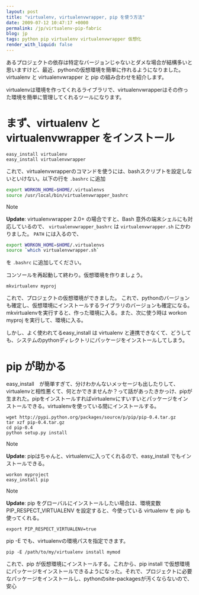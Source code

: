 ```yaml
---
layout: post
title: "virtualenv, virtualenvwrapper, pip を使う方法"
date: 2009-07-12 10:47:17 +0000
permalink: /jp/virtualenv-pip-fabric
blog: jp
tags: python pip virtualenv virtualenvwrapper 仮想化
render_with_liquid: false
---
```


<!-- textlint-disable rousseau -->

あるプロジェクトの依存は特定なバージョンじゃないとダメな場合が結構多いと思いますけど、最近、pythonの仮想環境を簡単に作れるようになりました。virtualenv
と virtualenvwrapper と pip の組み合わせを紹介します。

virtualenvは環境を作ってくれるライブラリで、virtualenvwrapperはその作った環境を簡単に管理してくれるツールになります。

# まず、virtualenv と virtualenvwrapper をインストール

```text
easy_install virtualenv
easy_install virtualenvwrapper
```

これで、virtualenvwrapperのコマンドを使うには、bashスクリプトを設定しないといけない。以下の行を `.bashrc` に追加

```bash
export WORKON_HOME=$HOME/.virtualenvs
source /usr/local/bin/virtualenvwrapper_bashrc
```

<div class="note">

<div class="title">

Note

</div>

**Update**: virtualenvwrapper 2.0+ の場合ですと、Bash 意外の端末シェルにも対応しているので、
`virtualenvwrapper_bashrc` は `virtualenvwrapper.sh` にかわりました。 `PATH`
には入るので、

```bash
export WORKON_HOME=$HOME/.virtualenvs
source `which virtualenvwrapper.sh`
```

を `.bashrc` に追加してください。

</div>

コンソールを再起動して終わり。仮想環境を作りましょう。

```text
mkvirtualenv myproj
```

これで、プロジェクトの仮想環境ができました。
これで、pythonのバージョンも確定し、仮想環境にインストールするライブラリのバージョンも確定になる。mkvirtualenvを実行すると、作った環境に入る。また、次に使う時は
workon myproj を実行して、環境に入る。

しかし、よく使われてるeasy_install は virtualenv
と連携できなくて、どうしても、システムのpythonディレクトリにパッケージをインストールしてしまう。

# pip が助かる

easy_install　が簡単すぎて、分けわかんないメッセージも出したりして、virtualenvと相性悪くて、何とかできませんか？って話があったきかっけ、pipが生まれた。pipをインストールすればvirtualenvにすいすいとパッケージをインストールできる。virtualenvを使っている間にインストールする。

```text
wget http://pypi.python.org/packages/source/p/pip/pip-0.4.tar.gz
tar xzf pip-0.4.tar.gz
cd pip-0.4
python setup.py install
```

<div class="note">

<div class="title">

Note

</div>

**Update**: pipはちゃんと、virtualenvに入ってくれるので、easy_install でもインストールできる。

```text
workon myproject
easy_install pip
```

</div>

<div class="note">

<div class="title">

Note

</div>

**Update**: pip をグローバルにインストールしたい場合は、環境変数 PIP_RESPECT_VIRTUALENV
を設定すると、今使っている virtualenv を pip も使ってくれる。

```text
export PIP_RESPECT_VIRTUALENV=true
```

</div>

pip -E でも、virtualenvの環境パスを指定できます。

```text
pip -E /path/to/my/virtualenv install mymod
```

これで、pip が仮想環境にインストールする。これから、pip install
で仮想環境にパッケージをインストールできるようになった。それで、プロジェクトに必要なパッケージをインストールし、pythonのsite-packagesが汚くならないので、安心

<!-- textlint-enable rousseau -->
